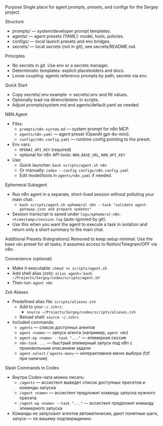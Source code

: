Purpose
Single place for agent prompts, presets, and configs for the Sergey project.

Structure
- prompts/ — system/developer prompt templates.
- agents/ — agent presets (YAML): model, tools, policies.
- configs/ — local launch presets and env bridges.
- secrets/ — local secrets (not in git); see secrets/README.md.

Principles
- No secrets in git. Use env or a secrets manager.
- Deterministic templates: explicit placeholders and docs.
- Loose coupling: agents reference prompts by path; secrets via env.

Quick Start
- Copy secrets/.env.example → secrets/.env and fill values.
- Optionally load via direnv/dotenv in scripts.
- Adjust prompts/system.md and agents/default.yaml as needed.

N8N Agent
- Files:
  - `prompts/n8n-system.md` — system prompt for n8n MCP.
  - `agents/n8n.yaml` — agent preset (OpenAI gpt-4o-mini).
  - `configs/n8n.config.yaml` — runtime config pointing to the preset.
- Env vars:
  - `OPENAI_API_KEY` (required)
  - optional for n8n API tools: `N8N_BASE_URL`, `N8N_API_KEY`
- Use:
  - Quick launcher: `bash scripts/agent.sh n8n`
  - Or manually: `codex --config configs/n8n.config.yaml`
  - Edit model/tools in `agents/n8n.yaml` if needed.

Ephemeral Subagent
- Run n8n agent in a separate, short-lived session without polluting your main chat:
  - `bash scripts/agent.sh ephemeral n8n --task "validate agent-gateway.json and prepare updates"`
- Session transcript is saved under `logs/ephemeral-n8n-<timestamp>/session.log` (auto-ignored by git).
- Use this when you want the agent to execute a task in isolation and return only a short summary to the main chat.

Additional Presets (Integrations)
Removed to keep setup minimal. Use the base `n8n` preset for all tasks; it assumes access to Notion/Telegram/OFF via n8n.

Convenience (optional)
- Make it executable: `chmod +x scripts/agent.sh`
- Add shell alias (zsh): `alias agent='bash ~/Projects/Sergey/codex/scripts/agent.sh'`
- Then run: `agent n8n`

Zsh Aliases
- Predefined alias file: `scripts/aliases.zsh`
  - Add to your `~/.zshrc`:
    - `source ~/Projects/Sergey/codex/scripts/aliases.zsh`
  - Reload shell: `source ~/.zshrc`
- Included commands:
  - `agents` — список доступных агентов
  - `agent <name>` — запуск агента (например, `agent n8n`)
  - `agent-ep <name> --task "..."` — эпемерная сессия
  - `n8n-task ...` — быстрый эпемерный запуск под n8n с произвольным описанием задачи
  - `agent-select` / `agents-menu` — интерактивное меню выбора (fzf при наличии)

Slash Commands in Codex
- Внутри Codex-чата можно писать:
  - `/agents` — ассистент выведет список доступных пресетов и команды запуска
  - `/agent <name>` — ассистент предложит команду запуска нужного пресета
  - `/agent-ep <name> --task "..."` — ассистент предложит команду эпемерного запуска
- Команды не запускают агентов автоматически; дают понятные шаги, запуск — по вашему подтверждению.
